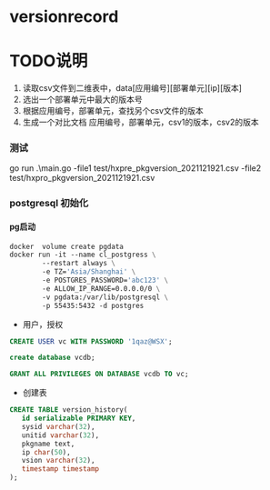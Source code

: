 # versionrecord
# TODO说明

1. 读取csv文件到二维表中，data[应用编号][部署单元][ip][版本]
2. 选出一个部署单元中最大的版本号
3. 根据应用编号，部署单元，查找另个csv文件的版本
4. 生成一个对比文档 应用编号，部署单元，csv1的版本，csv2的版本

### 测试
go run .\main.go -file1 test/hxpre_pkgversion_2021121921.csv -file2 test/hxpro_pkgversion_2021121921.csv

### postgresql 初始化

#### pg启动

```dockerfile
docker  volume create pgdata
docker run -it --name cl_postgress \
        --restart always \
        -e TZ='Asia/Shanghai' \
        -e POSTGRES_PASSWORD='abc123' \
        -e ALLOW_IP_RANGE=0.0.0.0/0 \
        -v pgdata:/var/lib/postgresql \
        -p 55435:5432 -d postgres
```
 - 用户，授权
```sql
CREATE USER vc WITH PASSWORD '1qaz@WSX';

create database vcdb;

GRANT ALL PRIVILEGES ON DATABASE vcdb TO vc;
```
  - 创建表

```sql
CREATE TABLE version_history(
   id serializable PRIMARY KEY,
   sysid varchar(32),
   unitid varchar(32),
   pkgname text,
   ip char(50),
   vsion varchar(32),
   timestamp timestamp
);
```
